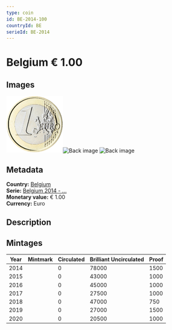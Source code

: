 ```yaml
---
type: coin
id: BE-2014-100
countryId: BE
serieId: BE-2014
---
```


# Belgium € 1.00

## Images

<img src="../../../img/common-2007-100.png" height="150" alt="Front image"><img src="img/belgium-2014-100.png" height="150" alt="Back image">     ![Back image]()

## Metadata

**Country:** [Belgium](../index.md)\
**Serie:** [Belgium 2014 - ...](index.md)\
**Monetary value:** € 1.00\
**Currency:** Euro

## Description


## Mintages

| Year | Mintmark | Circulated | Brilliant Uncirculated | Proof |
| ---- | -------- | ---------- | ---------------------- | ----- |
| 2014 |  | 0| 78000 | 1500 |
| 2015 |  | 0| 43000 | 1000 |
| 2016 |  | 0| 45000 | 1000 |
| 2017 |  | 0| 27500 | 1000 |
| 2018 |  | 0| 47000 | 750 |
| 2019 |  | 0| 27000 | 1500 |
| 2020 |  | 0| 20500 | 1000 |
